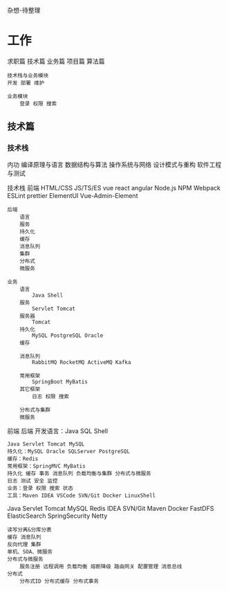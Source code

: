 杂想-待整理

# 工作

求职篇 技术篇 业务篇 项目篇 算法篇

    技术栈与业务模块
    开发 部署 维护
    
    业务模块
        登录 权限 搜索

## 技术篇

### 技术栈

内功
    编译原理与语言
    数据结构与算法
    操作系统与网络
    设计模式与重构
    软件工程与测试

技术栈
    前端
        HTML/CSS JS/TS/ES
        vue react angular
        Node.js NPM Webpack
        ESLint prettier
        ElementUI Vue-Admin-Element

    后端
        语言
        服务
        持久化
        缓存
        消息队列
        集群
        分布式
        微服务

    业务
        语言
            Java Shell
        服务
            Servlet Tomcat
        服务器
            Tomcat
        持久化
            MySQL PostgreSQL Oracle
        缓存

        消息队列
            RabbitMQ RocketMQ ActiveMQ Kafka

        常用框架
            SpringBoot MyBatis
        其它框架
            日志 权限 搜索

        分布式与集群
        微服务

前端
后端
    开发语言：Java SQL Shell

    Java Servlet Tomcat MySQL
    持久化：MySQL Oracle SQLServer PostgreSQL
    缓存：Redis
    常用框架：SpringMVC MyBatis 
    持久化 缓存 事务 消息队列 负载均衡与集群 分布式与微服务
    日志 测试 安全 监控
    业务：登录 权限 搜索 状态
    工具：Maven IDEA VSCode SVN/Git Docker LinuxShell
Java Servlet Tomcat MySQL Redis IDEA SVN/Git Maven Docker FastDFS ElasticSearch SpringSecurity Netty

    读写分离&分库分表
    缓存 消息队列
    反向代理 集群
    单机、SOA、微服务
    分布式与微服务
        服务注册 远程调用 负载均衡 熔断降级 路由网关 配置管理 消息总线
    分布式
        分布式ID 分布式缓存 分布式事务
